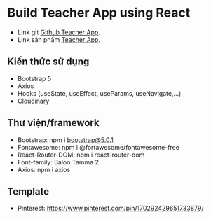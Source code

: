 # Build Teacher App using React

+ Link git [Github Teacher App](https://github.com/khoanguyen84/teacher-app).
+ Link sản phẩm [Teacher App](https://github.com/facebook/create-react-app).

## Kiến thức sử dụng
+ Bootstrap 5
+ Axios
+ Hooks (useState, useEffect, useParams, useNavigate,...)
+ Cloudinary

## Thư viện/framework
+ Bootstrap: npm i bootstrap@5.0.1
+ Fontawesome: npm i @fortawesome/fontawesome-free
+ React-Router-DOM: npm i react-router-dom
+ Font-family: Baloo Tamma 2
+ Axios: npm i axios

## Template
+ Pinterest: https://www.pinterest.com/pin/170292429651733879/
